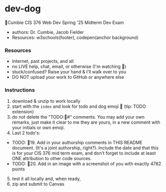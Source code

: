 # dev-dog
<!-- author: Jacob Fielder -->
<!-- Resources: w3schools -->
🦭Cumbie CIS 376 Web Dev Spring '25 Midterm Dev Exam

- authors: Dr. Cumbie, Jacob Fielder
- Resources: w3schools(footer), codepen(anchor background)

### Resources

- Internet, past projects, and all
- no LIVE help, chat, email, or otherwise (I'm watching 👀)
- stuck/confused? Raise your hand & I'll walk over to you
- DO NOT upload your work to GitHub or anywhere else

### Instructions

1. download & unzip to work locally
2. start with the `index` and look for todo and dog emoji 🐶 (tip: TODO extension)
3. do not delete the "TODO:🐶#" comments. You may add your own remarks, just make it clear to me they are yours, in a new comment with your initials or own emoji.
4. Last 2 todo's:

- TODO: 🐶19. Add in your authorship comments in THIS README document. (It's a joint authorship, right?). Include the date and that this is for your CIS 376 mid term exam, and don't forget to include at least ONE attribution to other code sources.
- TODO: 🐶20. Add in an image with a screenshot of you with exactly 4782 points

5. test it all locally and, when ready,
6. zip and submit to Canvas
